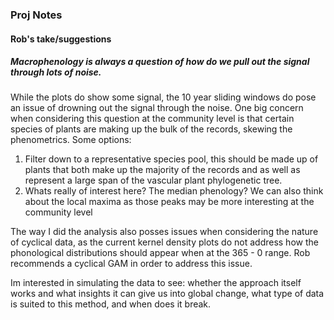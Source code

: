 ### Proj Notes

#### Rob's take/suggestions
##### Macrophenology is always a question of how do we pull out the signal through lots of noise. 
While the plots do show some signal, the 10 year sliding windows do pose an issue of drowning out the signal through the noise. One big concern when considering this question at the community level is that certain species of plants are making up the bulk of the records, skewing the phenometrics. Some options: <br> 
1. Filter down to a representative species pool, this should be made up of plants that both make up the majority of the records and as well as represent a large span of the vascular plant phylogenetic tree. <br> 
2. Whats really of interest here? The median phenology? We can also think about the local maxima as those peaks may be more interesting at the community level <br>

The way I did the analysis also posses issues when considering the nature of cyclical data, as the current kernel density plots do not address how the phonological distributions should appear when at the 365 - 0 range. Rob recommends a cyclical GAM in order to address this issue. <br> 

Im interested in simulating the data to see: whether the approach itself works and what insights it can give us into global change, what type of data is suited to this method, and when does it break. 
